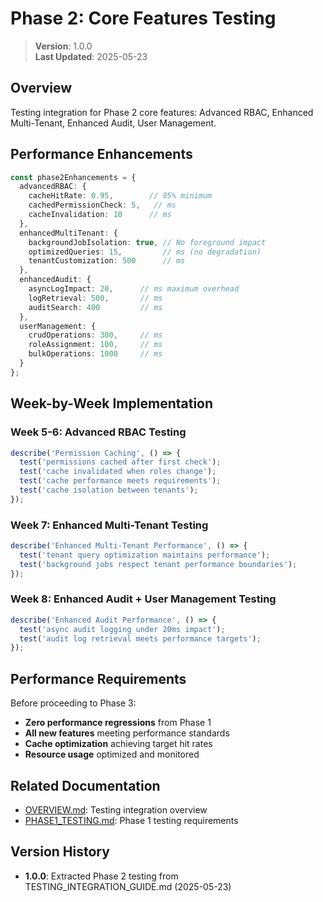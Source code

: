 
# Phase 2: Core Features Testing

> **Version**: 1.0.0  
> **Last Updated**: 2025-05-23

## Overview

Testing integration for Phase 2 core features: Advanced RBAC, Enhanced Multi-Tenant, Enhanced Audit, User Management.

## Performance Enhancements

```typescript
const phase2Enhancements = {
  advancedRBAC: {
    cacheHitRate: 0.95,        // 95% minimum
    cachedPermissionCheck: 5,   // ms
    cacheInvalidation: 10      // ms
  },
  enhancedMultiTenant: {
    backgroundJobIsolation: true, // No foreground impact
    optimizedQueries: 15,         // ms (no degradation)
    tenantCustomization: 500      // ms
  },
  enhancedAudit: {
    asyncLogImpact: 20,      // ms maximum overhead
    logRetrieval: 500,       // ms
    auditSearch: 400         // ms
  },
  userManagement: {
    crudOperations: 300,     // ms
    roleAssignment: 100,     // ms
    bulkOperations: 1000     // ms
  }
};
```

## Week-by-Week Implementation

### Week 5-6: Advanced RBAC Testing
```typescript
describe('Permission Caching', () => {
  test('permissions cached after first check');
  test('cache invalidated when roles change');
  test('cache performance meets requirements');
  test('cache isolation between tenants');
});
```

### Week 7: Enhanced Multi-Tenant Testing
```typescript
describe('Enhanced Multi-Tenant Performance', () => {
  test('tenant query optimization maintains performance');
  test('background jobs respect tenant performance boundaries');
});
```

### Week 8: Enhanced Audit + User Management Testing
```typescript
describe('Enhanced Audit Performance', () => {
  test('async audit logging under 20ms impact');
  test('audit log retrieval meets performance targets');
});
```

## Performance Requirements

Before proceeding to Phase 3:
- **Zero performance regressions** from Phase 1
- **All new features** meeting performance standards
- **Cache optimization** achieving target hit rates
- **Resource usage** optimized and monitored

## Related Documentation

- [OVERVIEW.md](OVERVIEW.md): Testing integration overview
- [PHASE1_TESTING.md](PHASE1_TESTING.md): Phase 1 testing requirements

## Version History

- **1.0.0**: Extracted Phase 2 testing from TESTING_INTEGRATION_GUIDE.md (2025-05-23)

